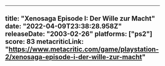 
---
title: "Xenosaga Episode I: Der Wille zur Macht"
date: "2022-04-09T23:38:28.958Z"
releaseDate: "2003-02-26"
platforms: ["ps2"]
score: 83
metacriticLink: "https://www.metacritic.com/game/playstation-2/xenosaga-episode-i-der-wille-zur-macht"
---
